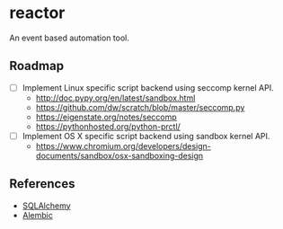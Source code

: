 # reactor

An event based automation tool.

## Roadmap

* [ ] Implement Linux specific script backend using seccomp kernel API.
  * http://doc.pypy.org/en/latest/sandbox.html
  * https://github.com/dw/scratch/blob/master/seccomp.py
  * https://eigenstate.org/notes/seccomp
  * https://pythonhosted.org/python-prctl/
* [ ] Implement OS X specific script backend using sandbox kernel API.
  * https://www.chromium.org/developers/design-documents/sandbox/osx-sandboxing-design

## References

* [SQLAlchemy](http://docs.sqlalchemy.org/en/latest/)
* [Alembic](http://alembic.zzzcomputing.com/en/latest/)
